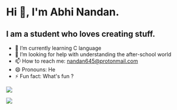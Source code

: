 # Hi 👋, I'm Abhi Nandan.
## I am a student who loves creating stuff.

- 🌱 I’m currently learning C language 
- 🤔 I’m looking for help with understanding the after-school world 
- 📫 How to reach me: nandan645@protonmail.com 
- 😄 Pronouns: He 
- ⚡ Fun fact: What's fun ? 


<img align="center" src="https://github-readme-stats.vercel.app/api?username=nandan645&show_icons=true&include_all_commits=true&theme=github_dark&hide_border=true" /></a>

<img align="center" src="https://github-readme-stats.vercel.app/api/top-langs/?username=nandan645&layout=compact&theme=github_dark&hide_border=true" /></a>
